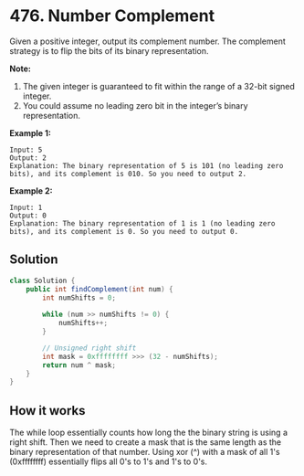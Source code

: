 # 476. Number Complement

Given a positive integer, output its complement number. The complement strategy is to flip the bits of its binary representation.

**Note:**

1. The given integer is guaranteed to fit within the range of a 32-bit signed integer.
2. You could assume no leading zero bit in the integer’s binary representation.



**Example 1:**

```
Input: 5
Output: 2
Explanation: The binary representation of 5 is 101 (no leading zero bits), and its complement is 010. So you need to output 2.
```



**Example 2:**

```
Input: 1
Output: 0
Explanation: The binary representation of 1 is 1 (no leading zero bits), and its complement is 0. So you need to output 0.
```



## Solution

```java
class Solution {
    public int findComplement(int num) {
        int numShifts = 0;
        
        while (num >> numShifts != 0) {
            numShifts++;
        }

        // Unsigned right shift
        int mask = 0xffffffff >>> (32 - numShifts);
        return num ^ mask;
    }
}
```

## How it works

The while loop essentially counts how long the the binary string is using a right shift. Then we need to create a mask that is the same length as the binary representation of that number. Using xor (^) with a mask of all 1's (0xffffffff) essentially flips all 0's to 1's and 1's to 0's.

